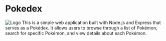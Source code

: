 # Pokedex
![Logo](https://github.com/Mohamed-Fiyaz/Pokedex/assets/124451741/214459c7-6bd1-434f-8adb-f58fd6c3b1bb)
This is a simple web application built with Node.js and Express that serves as a Pokédex. It allows users to browse through a list of Pokémon, search for specific Pokémon, and view details about each Pokémon.
